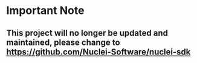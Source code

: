 # Important Note
## This project will no longer be updated and maintained, please change to https://github.com/Nuclei-Software/nuclei-sdk
